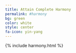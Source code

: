 ```yaml
---
title: Attain Complete Harmony
permalink: #harmony
bg: green
color: white
style: center
fa-icon: yin-yang
---
```


{% include harmony.html %}